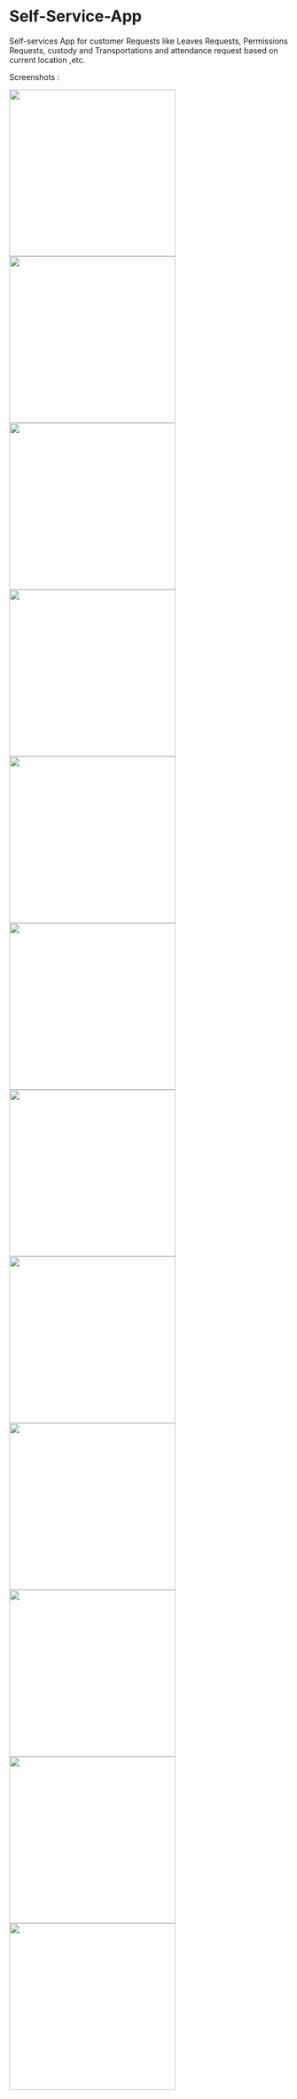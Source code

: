 # Self-Service-App
Self-services App for customer Requests like Leaves Requests, Permissions Requests, custody and Transportations and attendance request based on current location ,etc.

Screenshots :
<p>
  <img src="1.jpg" width="300",height="200" />  
  <img src="2.jpg" width="300",height="200" />
  <img src="3.jpg" width="300",height="200" />  
  <img src="4.jpg" width="300",height="200" />  
  <img src="5.jpg" width="300",height="200" />  
  <img src="6.jpg" width="300",height="200" />  
  <img src="7.jpg" width="300",height="200" />  
  <img src="8.jpg" width="300",height="200" />  
  <img src="9.jpg" width="300",height="200" />  
  <img src="10.jpg" width="300",height="200" />  
  <img src="11.jpg" width="300",height="200" />  
  <img src="12.jpg" width="300",height="200" />  
</p>
